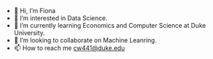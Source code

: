 - 👋 Hi, I’m Fiona
- 👀 I’m interested in Data Science. 
- 🌱 I’m currently learning Economics and Computer Science at Duke University. 
- 💞️ I’m looking to collaborate on Machine Leanring. 
- 📫 How to reach me cw441@duke.edu

<!---
chengyuwu-98/chengyuwu-98 is a ✨ special ✨ repository because its `README.md` (this file) appears on your GitHub profile.
You can click the Preview link to take a look at your changes.
--->
